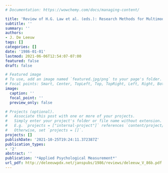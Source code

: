 ```yaml
---
# Documentation: https://wowchemy.com/docs/managing-content/

title: 'Review of H.G. Law et al. (eds.): Research Methods for Multimode Data Analysis'
subtitle: ''
summary: ''
authors:
- J. De Leeuw
tags: []
categories: []
date: '1986-01-01'
lastmod: 2021-06-06T12:54:07-07:00
featured: false
draft: false

# Featured image
# To use, add an image named `featured.jpg/png` to your page's folder.
# Focal points: Smart, Center, TopLeft, Top, TopRight, Left, Right, BottomLeft, Bottom, BottomRight.
image:
  caption: ''
  focal_point: ''
  preview_only: false

# Projects (optional).
#   Associate this post with one or more of your projects.
#   Simply enter your project's folder or file name without extension.
#   E.g. `projects = ["internal-project"]` references `content/project/deep-learning/index.md`.
#   Otherwise, set `projects = []`.
projects: []
publishDate: '2021-10-25T19:24:11.372387Z'
publication_types:
- '2'
abstract: ''
publication: '*Applied Psychological Measurement*'
url_pdf: http://deleeuwpdx.net/janspubs/1986/reviews/deleeuw_V_86b.pdf
---
```

